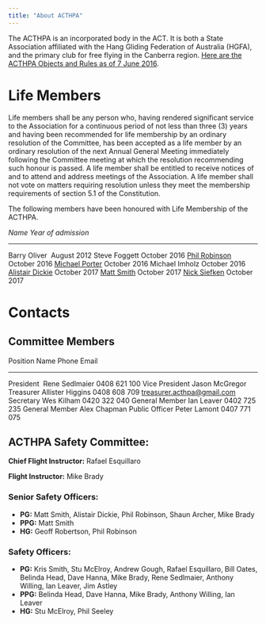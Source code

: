 ```yaml
---
title: "About ACTHPA"
---
```


The ACTHPA is an incorporated body in the ACT.
It is both a State Association affiliated with the Hang Gliding Federation of Australia (HGFA), and the primary club for free flying in the Canberra region.
[Here are the ACTHPA Objects and Rules as of 7 June 2016](https://www.dropbox.com/s/2586faq56i1sy62/ACTHPA%20Constitution%20-%207%20June%202016.pdf?dl=0).
 
# Life Members

Life members shall be any person who, having rendered significant service to the Association for a continuous period of not less than three (3) years and having been recommended for life membership by an ordinary resolution of the Committee, has been accepted as a life member by an ordinary resolution of the next Annual General Meeting immediately following the Committee meeting at which the resolution recommending such honour is passed.
A life member shall be entitled to receive notices of and to attend and address meetings of the Association.
A life member shall not vote on matters requiring resolution unless they meet the membership requirements of section 5.1 of the Constitution.

The following members have been honoured with Life Membership of the
ACTHPA.

 *Name*                                    *Year of admission*
--------------------                      ---------------------
Barry Oliver                              August 2012
Steve Foggett                             October 2016
[Phil Robinson](/about/Phil-Robinson)     October 2016
[Michael Porter](/about/Michael-Porter)   October 2016
Michael Imholz                            October 2016
[Alistair Dickie](/about/Alistair-Dickie) October 2017
[Matt Smith](/about/Matt-Smith)           October 2017
[Nick Siefken](/about/Nick-Siefken)       October 2017

# Contacts

## Committee Members

Position        Name              Phone             Email
--------------- ----------------- ----------------- ---------------------------
President       Rene Sedlmaier    0408 621 100
Vice President  Jason McGregor
Treasurer       Allister Higgins  0408 608 709      treasurer.acthpa@gmail.com
Secretary       Wes Kilham        0420 322 040
General Member  Ian Leaver        0402 725 235
General Member  Alex Chapman
Public Officer  Peter Lamont      0407 771 075

## ACTHPA Safety Committee:

**Chief Flight Instructor:** Rafael Esquillaro

**Flight Instructor:** Mike Brady

### Senior Safety Officers:

* **PG:** Matt Smith, Alistair Dickie, Phil Robinson, Shaun Archer, Mike
Brady
* **PPG:** Matt Smith
* **HG:** Geoff Robertson, Phil Robinson

### Safety Officers:

* **PG:** Kris Smith, Stu McElroy, Andrew Gough, Rafael Esquillaro, Bill
Oates, Belinda Head, Dave Hanna, Mike Brady, Rene Sedlmaier, Anthony
Willing, Ian Leaver, Jim Astley
* **PPG:** Belinda Head, Dave Hanna, Mike Brady, Anthony Willing, Ian
Leaver
* **HG:** Stu McElroy, Phil Seeley

